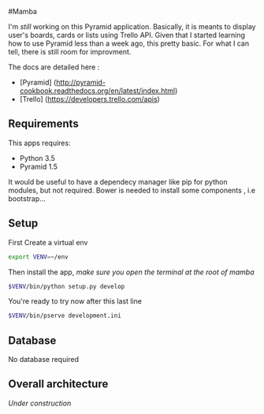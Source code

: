 #Mamba

I'm *still* working on this Pyramid application. Basically, it is meants to display user's boards, cards or lists using Trello API.
Given that I started learning how to use Pyramid less than a week ago, this pretty basic. For what I can tell, there is still room for improvment.


The docs are detailed here : 
* [Pyramid] (http://pyramid-cookbook.readthedocs.org/en/latest/index.html)
* [Trello] (https://developers.trello.com/apis)


## Requirements
This apps requires:
* Python 3.5
* Pyramid 1.5 

It would be useful to have a dependecy manager like pip for python modules, but not required.
Bower is needed to install some components , i.e bootstrap...
## Setup

First
Create a virtual env
```sh
export VENV=~/env
```
Then install the app, *make sure you open the terminal at the root of mamba*
```sh
$VENV/bin/python setup.py develop
```

You're ready to try now after this last line 
```sh
$VENV/bin/pserve development.ini
```

## Database
No database required

## Overall architecture

*Under construction*